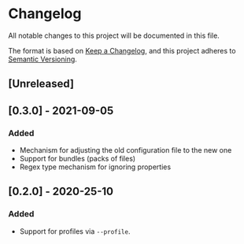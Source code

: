 # Changelog
All notable changes to this project will be documented in this file.

The format is based on [Keep a Changelog](https://keepachangelog.com/en/1.0.0/),
and this project adheres to [Semantic Versioning](https://semver.org/spec/v2.0.0.html).

## [Unreleased]

## [0.3.0] - 2021-09-05
### Added
- Mechanism for adjusting the old configuration file to the new one
- Support for bundles (packs of files)
- Regex type mechanism for ignoring properties

## [0.2.0] - 2020-25-10
### Added

- Support for profiles via `--profile`.
